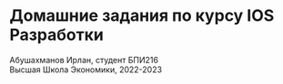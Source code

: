 # Домашние задания по курсу IOS Разработки
Абушахманов Ирлан, студент БПИ216
<br>
Высшая Школа Экономики, 2022-2023
